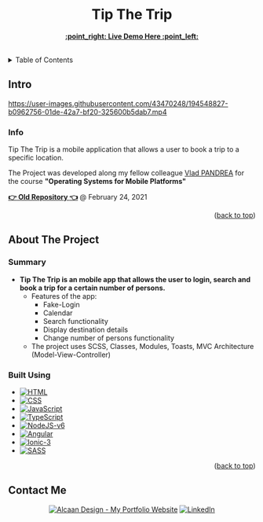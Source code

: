 <h1 align="center">Tip The Trip</h1>

  <p align="center">
    <a href="https://dantehtb.github.io/SO-Proiect-Demo/"><strong>:point_right: Live Demo Here :point_left:</strong></a>
    <br />
    <br />
  </p>

<details>
  <summary>Table of Contents</summary>
  <ol>
    <li>
      <a href="#intro">Intro</a>
      <ul>
        <li><a href="#info">Info</a></li>
      </ul>
    </li>
    <li>
      <a href="#about-the-project">About The Project</a>
      <ul>
        <li><a href="#built-using">Built Using</a></li>
      </ul>
    </li>
    <li><a href="#contact-me">Contact</a></li>
  </ol>
</details>

<!-- Intro -->
## Intro



https://user-images.githubusercontent.com/43470248/194548827-b0962756-01de-42a7-bf20-325600b5dab7.mp4



### Info

Tip The Trip is a mobile application that allows a user to book a trip to a specific location.

The Project was developed along my fellow colleague <a href="https://github.com/PANDREAVLAD">Vlad PANDREA</a> for the course **"Operating Systems for Mobile Platforms"** 

<a href="https://github.com/DanteHTB/SO-Proiect"><strong>:point_right: Old Repository :point_left:</strong></a> @ February 24, 2021

<p align="right">(<a href="#readme-top">back to top</a>)</p>

<!-- ABOUT THE PROJECT -->
## About The Project

### Summary

* **Tip The Trip is an mobile app that allows the user to login, search and book a trip for a certain number of persons.**
  * Features of the app:
    * Fake-Login
    * Calendar
    * Search functionality
    * Display destination details
    * Change number of persons functionality
  * The project uses SCSS, Classes, Modules, Toasts, MVC Architecture (Model-View-Controller)

### Built Using

* [![HTML][HTML.com]][HTML-url]
* [![CSS][CSS3.com]][CSS-url]
* [![JavaScript][JavaScript.com]][JavaScript-url]
* [![TypeScript][TypeScript.org]][TypeScript-url]
* [![NodeJS-v6][Nodejs.org]][Nodejs-url]
* [![Angular][Angular.io]][Angular-url]
* [![Ionic-3][Ionic.com]][Ionic-url]
* [![SASS][SASS.com]][SASS-url]

<p align="right">(<a href="#readme-top">back to top</a>)</p>

## Contact Me

<p>
<div align="center">
  <a href="https://alcaandesign.com/"><img src="https://img.shields.io/badge/-My%20Portfolio%20Website-blueviolet?style=for-the-badge" alt="Alcaan Design - My Portfolio Website" /></a>
  <a href="https://www.linkedin.com/in/a-angelescu/"><img src="https://img.shields.io/badge/LinkedIn-0077B5?style=for-the-badge&logo=linkedin&logoColor=white" alt="LinkedIn" /></a>
</div>

[HTML.com]: https://img.shields.io/badge/html-e44d26?style=for-the-badge&logo=html5&logoColor=white
[HTML-url]: https://www.html.com/
[CSS3.com]: https://img.shields.io/badge/css-0070ba?style=for-the-badge&logo=css3&logoColor=white
[CSS-url]: https://www.css3.com/
[JavaScript.com]: https://img.shields.io/badge/JavaScript-F7DF1E?style=for-the-badge&logo=javascript&logoColor=black
[JavaScript-url]: https://www.javascript.com/
[TypeScript.org]: https://img.shields.io/badge/typescript-%23007ACC.svg?style=for-the-badge&logo=typescript&logoColor=white
[TypeScript-url]: https://www.typescriptlang.org/
[Nodejs.org]: https://img.shields.io/badge/Node.js-43853D?style=for-the-badge&logo=node.js&logoColor=white
[Nodejs-url]: https://nodejs.org/en/
[Angular.io]: https://img.shields.io/badge/angular-%23DD0031.svg?style=for-the-badge&logo=angular&logoColor=white
[Angular-url]: https://angular.io/
[Ionic.com]: https://img.shields.io/badge/Ionic-%233880FF.svg?style=for-the-badge&logo=Ionic&logoColor=white
[Ionic-url]: https://ionicframework.com/
[SASS.com]: https://img.shields.io/badge/SASS-hotpink.svg?style=for-the-badge&logo=SASS&logoColor=white
[SASS-url]: https://sass-lang.com/
